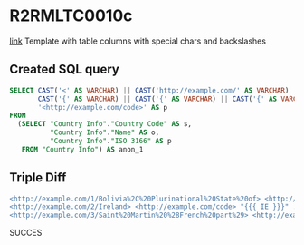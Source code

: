 # R2RMLTC0010c
[link](https://www.w3.org/TR/rdb2rdf-test-cases/#R2RMLTC0010c)
Template with table columns with special chars and backslashes

## Created SQL query
```sql
SELECT CAST('<' AS VARCHAR) || CAST('http://example.com/' AS VARCHAR) || replace(replace(replace(replace(replace(replace(CAST(anon_1.s AS VARCHAR), ' ', '%20'), '/', '%2F'), '(', '%28'), ')', '%29'), ',', '%2C'), ':', '%3A') || CAST('/' AS VARCHAR) || replace(replace(replace(replace(replace(replace(CAST(anon_1.o AS VARCHAR), ' ', '%20'), '/', '%2F'), '(', '%28'), ')', '%29'), ',', '%2C'), ':', '%3A') || CAST('>' AS VARCHAR) AS s,
       CAST('{' AS VARCHAR) || CAST('{' AS VARCHAR) || CAST('{' AS VARCHAR) || CAST(' ' AS VARCHAR) || CAST(anon_1.p AS VARCHAR) || CAST(' }' AS VARCHAR) || CAST('}' AS VARCHAR) || CAST('}' AS VARCHAR) AS o,
       '<http://example.com/code>' AS p
FROM
  (SELECT "Country Info"."Country Code" AS s,
          "Country Info"."Name" AS o,
          "Country Info"."ISO 3166" AS p
   FROM "Country Info") AS anon_1
```

## Triple Diff
```diff
<http://example.com/1/Bolivia%2C%20Plurinational%20State%20of> <http://example.com/code> "{{{ BO }}}" .
<http://example.com/2/Ireland> <http://example.com/code> "{{{ IE }}}" .
<http://example.com/3/Saint%20Martin%20%28French%20part%29> <http://example.com/code> "{{{ MF }}}" .
```

SUCCES